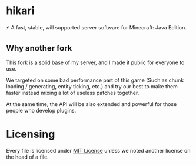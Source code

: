 # hikari

⚡ A fast, stable, will supported server software for Minecraft: Java Edition.

## Why another fork

This fork is a solid base of my server, and I made it public for everyone to use.

We targeted on some bad performance part of this game (Such as chunk loading / generating, entity ticking, etc.) and try our best to make them faster instead mixing a lot of useless patches together.

At the same time, the API will be also extended and powerful for those people who develop plugins.

# Licensing

Every file is licensed under [MIT License](https://mit-license.org/) unless we noted another license on the head of a file.
